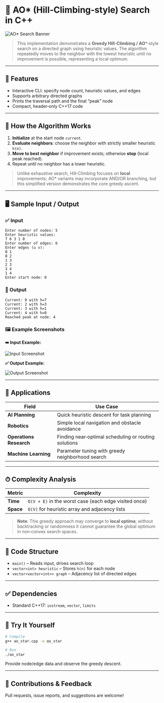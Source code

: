# 🔄 AO\* (Hill‑Climbing‑style) Search in C++

![AO\* Search Banner](https://upload.wikimedia.org/wikipedia/commons/4/43/Hill_climbing.gif)

> This implementation demonstrates a **Greedy Hill‑Climbing / AO**\*‑style search on a directed graph using heuristic values. The algorithm repeatedly moves to the neighbor with the lowest heuristic until no improvement is possible, representing a local optimum.

---

## 📌 Features

* Interactive CLI: specify node count, heuristic values, and edges
* Supports arbitrary directed graphs
* Prints the traversal path and the final “peak” node
* Compact, header‑only C++17 code

---

## 🔧 How the Algorithm Works

1. **Initialize** at the start node `current`.
2. **Evaluate neighbors**: choose the neighbor with strictly smaller heuristic `h(n)`.
3. **Move to best neighbor** if improvement exists; otherwise **stop** (local peak reached).
4. Repeat until no neighbor has a lower heuristic.

> Unlike exhaustive search, Hill‑Climbing focuses on **local** improvements; AO\* variants may incorporate AND/OR branching, but this simplified version demonstrates the core greedy ascent.

---

## 🖥 Sample Input / Output

### ✅ Input

```
Enter number of nodes: 5
Enter heuristic values:
7 6 3 1 0
Enter number of edges: 6
Enter edges (u v):
0 1
0 2
1 3
2 3
3 4
1 4
Enter start node: 0
```

### 🔽 Output

```
Current: 0 with h=7
Current: 2 with h=3
Current: 3 with h=1
Current: 4 with h=0
Reached peak at node: 4
```

### 🖼 Example Screenshots

**➡️ Input Example:**

![Input Screenshot](https://i.imgur.com/3D6Yj7I.png)

**✅ Output Example:**

![Output Screenshot](https://i.imgur.com/ZbPWeTx.png)

---

## 🚀 Applications

| Field                   | Use Case                                             |
| ----------------------- | ---------------------------------------------------- |
| **AI Planning**         | Quick heuristic descent for task planning            |
| **Robotics**            | Simple local navigation and obstacle avoidance       |
| **Operations Research** | Finding near‑optimal scheduling or routing solutions |
| **Machine Learning**    | Parameter tuning with greedy neighborhood search     |

---

## ⏱ Complexity Analysis

| Metric    | Complexity                                            |
| --------- | ----------------------------------------------------- |
| **Time**  | `O(V + E)` in the worst case (each edge visited once) |
| **Space** | `O(V)` for heuristic array and adjacency lists        |

> **Note**: This greedy approach may converge to **local optima**; without backtracking or randomness it cannot guarantee the global optimum in non‑convex search spaces.

---

## 📄 Code Structure

* `main()`                   – Reads input, drives search loop
* `vector<int> heuristic`    – Stores `h(n)` for each node
* `vector<vector<int>> graph` – Adjacency list of directed edges

---

## ✅ Dependencies

* Standard C++17: `iostream`, `vector`, `limits`

---

## 🧪 Try It Yourself

```bash
# Compile
g++ ao_star.cpp -o ao_star

# Run
./ao_star
```

Provide node/edge data and observe the greedy descent.

---

## 🙌 Contributions & Feedback

Pull requests, issue reports, and suggestions are welcome!
